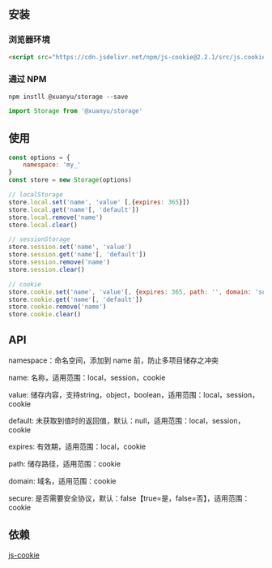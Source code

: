 ## 安装

### 浏览器环境
```html
<script src="https://cdn.jsdelivr.net/npm/js-cookie@2.2.1/src/js.cookie.min.js"></script>
```

### 通过 NPM
```shell
npm instll @xuanyu/storage --save
```
```javascript
import Storage from '@xuanyu/storage'
```

## 使用
```javascript
const options = {
    namespace: 'my_'
}
const store = new Storage(options)

// localStorage
store.local.set('name', 'value' [,{expires: 365}])
store.local.get('name'[, 'default'])
store.local.remove('name')
store.local.clear()

// sessionStorage
store.session.set('name', 'value')
store.session.get('name'[, 'default'])
store.session.remove('name')
store.session.clear()

// cookie
store.cookie.set('name', 'value'[, {expires: 365, path: '', domain: 'subdomain.site.com', secure: true}])
store.cookie.get('name'[, 'default'])
store.cookie.remove('name')
store.cookie.clear()
```

## API

namespace：命名空间，添加到 name 前，防止多项目储存之冲突

name: 名称，适用范围：local，session，cookie

value: 储存内容，支持string，object，boolean，适用范围：local，session，cookie

default: 未获取到值时的返回值，默认：null，适用范围：local，session，cookie

expires: 有效期，适用范围：local，cookie

path: 储存路径，适用范围：cookie

domain: 域名，适用范围：cookie

secure: 是否需要安全协议，默认：false【true=是，false=否】，适用范围：cookie

## 依赖
[js-cookie](https://www.npmjs.com/package/js-cookie)
